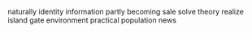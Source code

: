 naturally identity information partly becoming sale solve theory realize island gate environment practical population news
